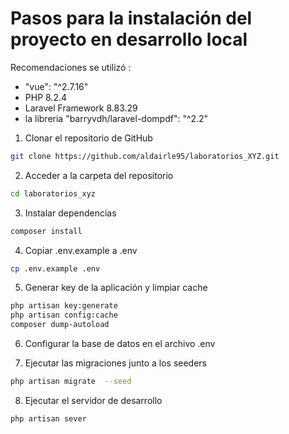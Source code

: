 # Pasos para la instalación del proyecto en desarrollo local

Recomendaciones se utilizó : 
- "vue": "^2.7.16"
- PHP 8.2.4
- Laravel Framework 8.83.29
- la libreria  "barryvdh/laravel-dompdf": "^2.2"
  
1. Clonar el repositorio de GitHub

```bash
git clone https://github.com/aldairle95/laboratorios_XYZ.git
```

2. Acceder a la carpeta del repositorio

```bash
cd laboratorios_xyz
```

3. Instalar dependencias

```bash
composer install
```

4. Copiar .env.example a .env

```bash
cp .env.example .env
```

5. Generar key de la aplicación y limpiar cache

```bash
php artisan key:generate
php artisan config:cache
composer dump-autoload
```

6. Configurar la base de datos en el archivo .env

7. Ejecutar las migraciones junto a los seeders

```bash
php artisan migrate  --seed
```

8. Ejecutar el servidor de desarrollo

```bash
php artisan sever
```


